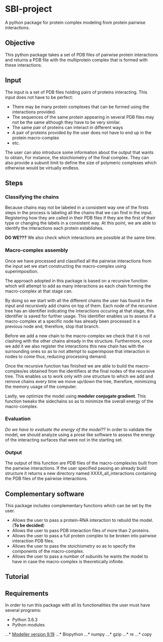 # SBI-project
A python package for protein complex modeling from protein pairwise interactions.

## Objective

This python package takes a set of PDB files of pairwise protein interactions
and returns a PDB file with the multiprotein complex that is formed with these
interactions.

## Input

The input is a set of PDB files holding pairs of proteins interacting. This
input does not have to be perfect:

* There may be many protein complexes that can be formed using the interactions provided.
* The sequences of the same protein appearing in several PDB files may not be the same 
although they have to be very
similar.
* The same pair of proteins can interact in different ways
* A pair of proteins provided by the user does not have to end up in the protein macro-complex 
* etc.

The user can also introduce some information about the output that wants to
obtain, For instance, the stoichiometry of the final
complex. They can also provide a subunit limit to define the size of
polymeric complexes which otherwise would be virtually endless.

## Steps

### Classifying the chains

Because chains may not be labeled in a consistent way one of the firsts steps in
the process is labeling all the chains that we can find in the input.
Registering how they are called in their PDB files if they are the first of their type
or changing the labels in a consistent way. At this point, we are able to identify
the interactions each protein establishes.

**DO WE???**
We also check which interactions are possible at the same time.

###  Macro-complex assembly

Once we have processed and classified all the pairwise interactions from the input set
we start constructing the macro-complex using superimposition.

The approach adopted in this package is based on a recursive function which will
attempt to add as many interactions as each chain forming the macro-complex at 
that stage can.

By doing so we start with all the different chains the user has found in the
input and recursively add chains on top of them. Each node of the recursive tree has an
identifier indicating the interactions occuring at that stage, this identifier is saved 
for further usage. This identifier enables us to assess if a macro-complex at a specific 
node has already been processed in a previous node and, therefore, 
stop that branch. 

Before we add a new chain to the macro-complex we check that it is not clashing with 
the other chains already in the structure. Furthermore, once we add it we also register
the interactions this new chain has with the surrounding ones so as to not attempt to
superimpose that interaction in nodes to come thus, reducing processing demand.

Once the recursive function has finished we are able to build the macro-complex/es 
obtained from the identifiers at the final nodes of the recursive tree. This enables
us to work only with one structure to which we add and remove chains every time we move 
up/down the tree, therefore, minimizing the memory usage of the computer.

Lastly, we optimize the model using **modeler conjugate gradient**. This function
tweaks the sidechains so as to minimize the overall energy of the macro-complex.

### Evaluation
*Do we have to evaluate the energy of the model??*
In order to validate the model, we should analyze using a prose like software to
assess the energy of the interacting surfaces that were not in the starting set.


### Output

The output of this function are PDB files of the macro-complex/es built from the pairwise interactions. If the user specified passing an already build 
structure it returns a new directory named XXXX_all_interactions containing the
PDB files of the pairwise interactions.

## Complementary software

This package includes complementary functions which can be set by the user.
* Allows the user to pass a protein-RNA interaction to rebuild the model. (**To be decided**)
* Allows the user to pass PDB interaction files of more than 2 proteins.
* Allows the user to pass a full protein complex to be broken into pairwise interaction PDB files.
* Allows the user to pass the stoichiometry so as to specify the components of the macro-complex.
* Allows the user to pass a number of subunits he wants the model to have in case the macro-complex is theoretically infinite.

## Tutorial

## Requirements
In order to run this package with all its functionalities the user must have several programs:
* Python 3.6.3
* Python modules

...*  [Modeller version 9.19](https://salilab.org/modeller/download_installation.html)
...*  Biopython
...*  numpy
...*  gzip
...*  re
...*  copy
